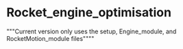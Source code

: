 # Rocket_engine_optimisation

"""Current version only uses the setup, Engine_module, and RocketMotion_module files"""" 
